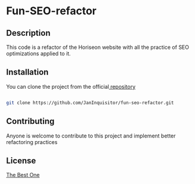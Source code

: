 # Fun-SEO-refactor

## Description

This code is a refactor of the Horiseon website with all the practice of SEO optimizations applied to it.

## Installation
You can clone the project from the official[ repository](https://github.com/JanInquisitor/fun-seo-refactor)
```bash

git clone https://github.com/JanInquisitor/fun-seo-refactor.git

```

## Contributing
Anyone is welcome to contribute to this project and implement better refactoring practices

## License
[The Best One](https://www.google.com/)